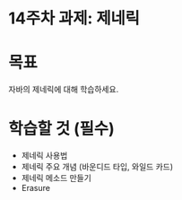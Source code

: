 # 14주차 과제: 제네릭



# 목표

자바의 제네릭에 대해 학습하세요.

# 학습할 것 (필수)

- 제네릭 사용법
- 제네릭 주요 개념 (바운디드 타입, 와일드 카드)
- 제네릭 메소드 만들기
- Erasure